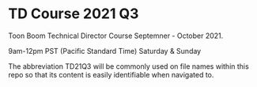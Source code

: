 # TD Course 2021 Q3
Toon Boom Technical Director Course Septemner - October 2021.

9am-12pm PST (Pacific Standard Time) Saturday & Sunday

The abbreviation TD21Q3 will be commonly used on file names within this repo so that its content is easily identifiable when navigated to.


